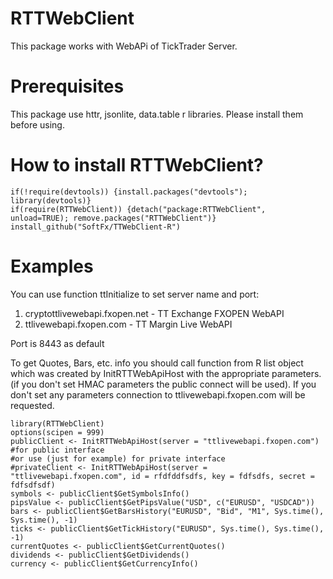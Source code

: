 # RTTWebClient
This package works with WebAPi of TickTrader Server. 

# Prerequisites
This package use httr, jsonlite, data.table r libraries. Please install them before using.

# How to install RTTWebClient?
```
if(!require(devtools)) {install.packages("devtools"); library(devtools)}
if(require(RTTWebClient)) {detach("package:RTTWebClient", unload=TRUE); remove.packages("RTTWebClient")}
install_github("SoftFx/TTWebClient-R")	 

```

# Examples
 You can use function ttInitialize to set server name and port:
1) cryptottlivewebapi.fxopen.net - TT Exchange FXOPEN WebAPI
2) ttlivewebapi.fxopen.com - TT Margin Live WebAPI

Port is 8443 as default

To get Quotes, Bars, etc. info you should call function from R list object which was created by InitRTTWebApiHost with the appropriate parameters. 
(if you don't set HMAC parameters the public connect will be used).
If you don't set any parameters connection to ttlivewebapi.fxopen.com will be requested.

```
library(RTTWebClient)
options(scipen = 999)
publicClient <- InitRTTWebApiHost(server = "ttlivewebapi.fxopen.com")  #for public interface
#or use (just for example) for private interface 
#privateClient <- InitRTTWebApiHost(server = "ttlivewebapi.fxopen.com", id = rfdfddfsdfs, key = fdfsdfs, secret = fdfsdfsdf) 
symbols <- publicClient$GetSymbolsInfo()
pipsValue <- publicClient$GetPipsValue("USD", c("EURUSD", "USDCAD"))
bars <- publicClient$GetBarsHistory("EURUSD", "Bid", "M1", Sys.time(), Sys.time(), -1)
ticks <- publicClient$GetTickHistory("EURUSD", Sys.time(), Sys.time(), -1)
currentQuotes <- publicClient$GetCurrentQuotes()
dividends <- publicClient$GetDividends()
currency <- publicClient$GetCurrencyInfo()
```
